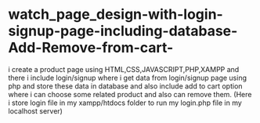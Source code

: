 # watch_page_design-with-login-signup-page-including-database-Add-Remove-from-cart-
i create a product page using HTML,CSS,JAVASCRIPT,PHP,XAMPP and there i include login/signup where i get data from login/signup page using php and store these data in database  and also  include add to cart  option where i can choose some related product and also can remove them.
(Here i store login file in my xampp/htdocs folder to run my login.php file in my localhost server)
